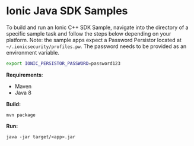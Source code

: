 # Ionic Java SDK Samples

To build and run an Ionic C++ SDK Sample, navigate into the directory of a specific sample task and follow the steps below depending on your platform.
Note: the sample apps expect a Password Persistor located at `~/.ionicsecurity/profiles.pw`. The password needs to be provided as an environment variable.

```bash
export IONIC_PERSISTOR_PASSWORD=password123
```

**Requirements**:
- Maven
- Java 8

**Build:**
```
mvn package
```

**Run:**
```
java -jar target/<app>.jar
```
  
